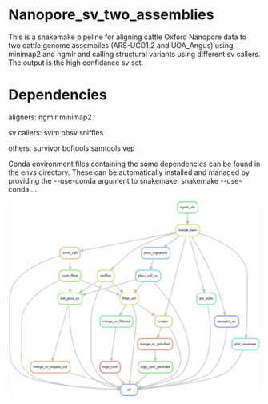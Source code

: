 # Nanopore_sv_two_assemblies

This is a snakemake pipeline for aligning cattle Oxford Nanopore data to two cattle genome assembiles (ARS-UCD1.2 and UOA_Angus) using minimap2 and ngmlr and calling structural variants using different sv callers. The output is the high confidance sv set. 

# Dependencies
aligners:
ngmlr
minimap2

sv callers:
svim
pbsv
sniffles

others:
survivor
bcftools
samtools
vep


Conda environment files containing the some dependencies can be found in the envs directory. These can be automatically installed and managed by providing the --use-conda argument to snakemake: snakemake --use-conda ....

![Image of graph](https://github.com/zihhuafang/Nanopore_sv_two_assemblies/blob/master/rulegraph.png)
